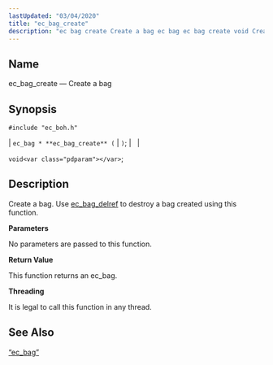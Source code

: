 ```yaml
---
lastUpdated: "03/04/2020"
title: "ec_bag_create"
description: "ec bag create Create a bag ec bag ec bag create void Create a bag Use ec bag delref to destroy a bag created using this function No parameters are passed to this function This function returns an ec bag It is legal to call this function in any thread..."
---
```


<a name="apis.ec_bag_create"></a> 
## Name

ec_bag_create — Create a bag

## Synopsis

`#include "ec_boh.h"`

| `ec_bag * **ec_bag_create** (` | <var class="pdparam"></var>`)`; |   |

`void<var class="pdparam"></var>`;<a name="idp47294688"></a> 
## Description

Create a bag. Use [ec_bag_delref](/momentum/3/3-api/apis-ec-bag-delref) to destroy a bag created using this function.

**<a name="idp47296656"></a> Parameters**

No parameters are passed to this function.

**<a name="idp47297584"></a> Return Value**

This function returns an ec_bag.

**<a name="idp47298512"></a> Threading**

It is legal to call this function in any thread.

<a name="idp47299616"></a> 
## See Also

[“ec_bag”](/momentum/3/3-api/structs-ec-bag)